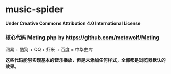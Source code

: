 # music-spider

**Under Creative Commons Attribution 4.0 International License**

### 核心代码 Meting.php by https://github.com/metowolf/Meting

网易 + 酷狗 + QQ + 虾米 + 百度 = 中华曲库

**这些代码能够实现基本的音乐播放，但是未添加任何样式，全部都是浏览器默认的效果。**
